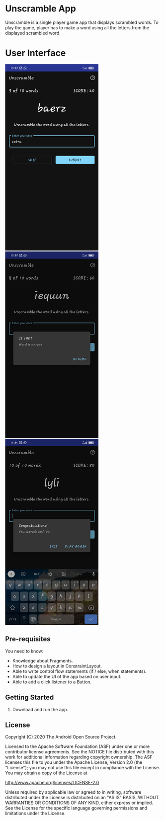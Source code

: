 Unscramble App
===================================

Unscramble is  a single player game app that displays scrambled words. To play the game, player has
to make a word using all the letters from the displayed scrambled word.

# User Interface
<img src="images/Screenshot_2021-03-10-15-33-59-095_com.example.android.unscramble.jpg" width= 300 height= 600 > <img src="images/Screenshot_2021-03-10-15-35-16-933_com.example.android.unscramble.jpg" width= 300 height= 600 > <img src="images/Screenshot_2021-03-10-15-35-39-819_com.example.android.unscramble.jpg" width= 300 height= 600 >

Pre-requisites
--------------

You need to know:
- Knowledge about Fragments.
- How to design a layout in ConstraintLayout.
- Able to write control flow statements (if / else, when statements).
- Able to update the UI of the app based on user input.
- Able to add a click listener to a Button.


Getting Started
---------------

1. Download and run the app.

License
-------

Copyright (C) 2020 The Android Open Source Project.

Licensed to the Apache Software Foundation (ASF) under one or more contributor
license agreements.  See the NOTICE file distributed with this work for
additional information regarding copyright ownership.  The ASF licenses this
file to you under the Apache License, Version 2.0 (the "License"); you may not
use this file except in compliance with the License.  You may obtain a copy of
the License at

  http://www.apache.org/licenses/LICENSE-2.0

Unless required by applicable law or agreed to in writing, software
distributed under the License is distributed on an "AS IS" BASIS, WITHOUT
WARRANTIES OR CONDITIONS OF ANY KIND, either express or implied.  See the
License for the specific language governing permissions and limitations under
the License.


